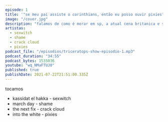 ```yaml
---
episode: 1
title: '"se meu pai assiste o corinthians, então eu posso ouvir pixies"'
image: "/cover.jpg"
description: "falamos de como é morar em sp, a atual cena britanica e sobre o capista do pixies..."
artistas:
  - sexwitch
  - shame
  - crack cloud
  - pixies
podcast_file: "/episodios/triceratops-show-episodio-1.mp3"
podcast_duration: "34:55"
podcast_bytes: 1535036
youtube: "wq_NMaFTUJ0"
published: true
publishDate: 2021-07-22T21:51:00.335Z
---
```



tocamos

* kassidat el hakka - sexwitch
* march day - shame
* the next fix - crack cloud
* into the white - pixies
